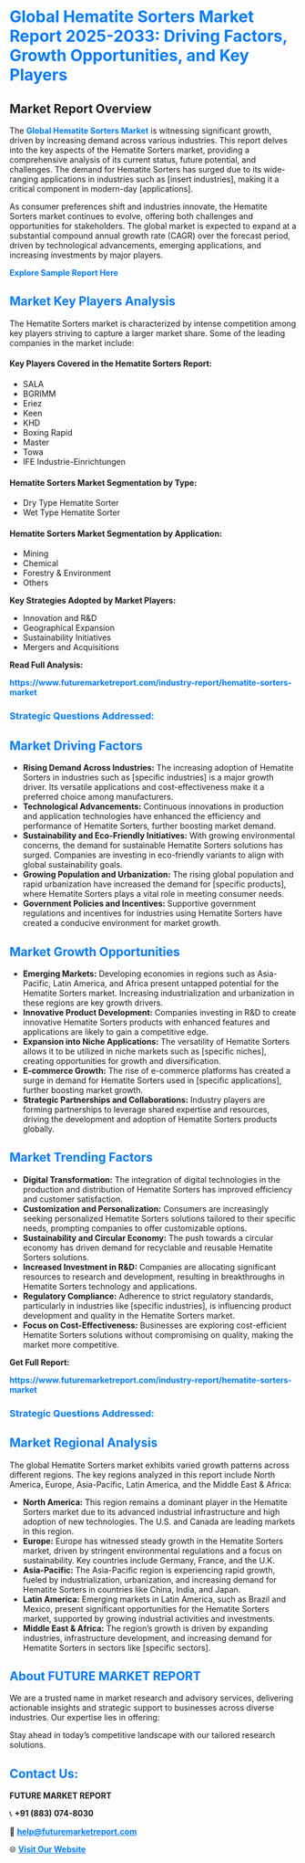 <h1 style="color: #007BFF;">Global Hematite Sorters Market Report 2025-2033: Driving Factors, Growth Opportunities, and Key Players</h1>

<section id="overview">
<h2>Market Report Overview</h2>
<p>The <a href="https://www.futuremarketreport.com/industry-report/hematite-sorters-market" style="color: #007BFF; text-decoration: none;"><strong>Global Hematite Sorters Market</strong></a> is witnessing significant growth, driven by increasing demand across various industries. This report delves into the key aspects of the Hematite Sorters market, providing a comprehensive analysis of its current status, future potential, and challenges. The demand for Hematite Sorters has surged due to its wide-ranging applications in industries such as [insert industries], making it a critical component in modern-day [applications].</p>
<p>As consumer preferences shift and industries innovate, the Hematite Sorters market continues to evolve, offering both challenges and opportunities for stakeholders. The global market is expected to expand at a substantial compound annual growth rate (CAGR) over the forecast period, driven by technological advancements, emerging applications, and increasing investments by major players.</p>
</section>

<section id="overview">
<p><a href="https://www.futuremarketreport.com/request-sample/reportId=90064" style="color: #007BFF; text-decoration: none;"><strong>Explore Sample Report Here</strong></a></p>
</section>

<section id="key-players">
<h2 style="color: #007BFF;">Market Key Players Analysis</h2>
<p>The Hematite Sorters market is characterized by intense competition among key players striving to capture a larger market share. Some of the leading companies in the market include:</p>
<h4>Key Players Covered in the Hematite Sorters Report:</h4>
<ul><li>SALA</li><li>BGRIMM</li><li>Eriez</li><li>Keen</li><li>KHD</li><li>Boxing Rapid</li><li>Master</li><li>Towa</li><li>IFE Industrie-Einrichtungen</li></ul>
<h4>Hematite Sorters Market Segmentation by Type:</h4>
<ul><li>Dry Type Hematite Sorter</li><li>Wet Type Hematite Sorter</li></ul>

<h4>Hematite Sorters Market Segmentation by Application:</h4>
<ul><li>Mining</li><li>Chemical</li><li>Forestry &amp; Environment</li><li>Others</li></ul>
<p><strong>Key Strategies Adopted by Market Players:</strong></p>
<ul>
<li>Innovation and R&D</li>
<li>Geographical Expansion</li>
<li>Sustainability Initiatives</li>
<li>Mergers and Acquisitions</li>
</ul>
</section>

<section>
<p><strong>Read Full Analysis: </strong></p><a href="https://www.futuremarketreport.com/industry-report/hematite-sorters-market" style="color: #007BFF; text-decoration: none;"><strong>https://www.futuremarketreport.com/industry-report/hematite-sorters-market</strong></a>
<h3 style="color: #007BFF;">Strategic Questions Addressed:</h3>
</section>

<section id="driving-factors">
<h2 style="color: #007BFF;">Market Driving Factors</h2>
<ul>
<li><strong>Rising Demand Across Industries:</strong> The increasing adoption of Hematite Sorters in industries such as [specific industries] is a major growth driver. Its versatile applications and cost-effectiveness make it a preferred choice among manufacturers.</li>
<li><strong>Technological Advancements:</strong> Continuous innovations in production and application technologies have enhanced the efficiency and performance of Hematite Sorters, further boosting market demand.</li>
<li><strong>Sustainability and Eco-Friendly Initiatives:</strong> With growing environmental concerns, the demand for sustainable Hematite Sorters solutions has surged. Companies are investing in eco-friendly variants to align with global sustainability goals.</li>
<li><strong>Growing Population and Urbanization:</strong> The rising global population and rapid urbanization have increased the demand for [specific products], where Hematite Sorters plays a vital role in meeting consumer needs.</li>
<li><strong>Government Policies and Incentives:</strong> Supportive government regulations and incentives for industries using Hematite Sorters have created a conducive environment for market growth.</li>
</ul>
</section>

<section id="growth-opportunities">
<h2 style="color: #007BFF;">Market Growth Opportunities</h2>
<ul>
<li><strong>Emerging Markets:</strong> Developing economies in regions such as Asia-Pacific, Latin America, and Africa present untapped potential for the Hematite Sorters market. Increasing industrialization and urbanization in these regions are key growth drivers.</li>
<li><strong>Innovative Product Development:</strong> Companies investing in R&D to create innovative Hematite Sorters products with enhanced features and applications are likely to gain a competitive edge.</li>
<li><strong>Expansion into Niche Applications:</strong> The versatility of Hematite Sorters allows it to be utilized in niche markets such as [specific niches], creating opportunities for growth and diversification.</li>
<li><strong>E-commerce Growth:</strong> The rise of e-commerce platforms has created a surge in demand for Hematite Sorters used in [specific applications], further boosting market growth.</li>
<li><strong>Strategic Partnerships and Collaborations:</strong> Industry players are forming partnerships to leverage shared expertise and resources, driving the development and adoption of Hematite Sorters products globally.</li>
</ul>
</section>

<section id="trending-factors">
<h2 style="color: #007BFF;">Market Trending Factors</h2>
<ul>
<li><strong>Digital Transformation:</strong> The integration of digital technologies in the production and distribution of Hematite Sorters has improved efficiency and customer satisfaction.</li>
<li><strong>Customization and Personalization:</strong> Consumers are increasingly seeking personalized Hematite Sorters solutions tailored to their specific needs, prompting companies to offer customizable options.</li>
<li><strong>Sustainability and Circular Economy:</strong> The push towards a circular economy has driven demand for recyclable and reusable Hematite Sorters solutions.</li>
<li><strong>Increased Investment in R&D:</strong> Companies are allocating significant resources to research and development, resulting in breakthroughs in Hematite Sorters technology and applications.</li>
<li><strong>Regulatory Compliance:</strong> Adherence to strict regulatory standards, particularly in industries like [specific industries], is influencing product development and quality in the Hematite Sorters market.</li>
<li><strong>Focus on Cost-Effectiveness:</strong> Businesses are exploring cost-efficient Hematite Sorters solutions without compromising on quality, making the market more competitive.</li>
</ul>
</section>

<section>
<p><strong>Get Full Report: </strong></p><a href="https://www.futuremarketreport.com/industry-report/hematite-sorters-market" style="color: #007BFF; text-decoration: none;"><strong>https://www.futuremarketreport.com/industry-report/hematite-sorters-market</strong></a>
<h3 style="color: #007BFF;">Strategic Questions Addressed:</h3>
</section>


<section id="regional-analysis">
<h2 style="color: #007BFF;">Market Regional Analysis</h2>
<p>The global Hematite Sorters market exhibits varied growth patterns across different regions. The key regions analyzed in this report include North America, Europe, Asia-Pacific, Latin America, and the Middle East & Africa:</p>
<ul>
<li><strong>North America:</strong> This region remains a dominant player in the Hematite Sorters market due to its advanced industrial infrastructure and high adoption of new technologies. The U.S. and Canada are leading markets in this region.</li>
<li><strong>Europe:</strong> Europe has witnessed steady growth in the Hematite Sorters market, driven by stringent environmental regulations and a focus on sustainability. Key countries include Germany, France, and the U.K.</li>
<li><strong>Asia-Pacific:</strong> The Asia-Pacific region is experiencing rapid growth, fueled by industrialization, urbanization, and increasing demand for Hematite Sorters in countries like China, India, and Japan.</li>
<li><strong>Latin America:</strong> Emerging markets in Latin America, such as Brazil and Mexico, present significant opportunities for the Hematite Sorters market, supported by growing industrial activities and investments.</li>
<li><strong>Middle East & Africa:</strong> The region’s growth is driven by expanding industries, infrastructure development, and increasing demand for Hematite Sorters in sectors like [specific sectors].</li>
</ul>
</section>

<footer>
<h2 style="color: #007BFF;">About FUTURE MARKET REPORT</h2>
<p>We are a trusted name in market research and advisory services, delivering actionable insights and strategic support to businesses across diverse industries. Our expertise lies in offering:</p>

<p>Stay ahead in today’s competitive landscape with our tailored research solutions.</p>

<h2 style="color: #007BFF;">Contact Us:</h2>
<p><strong>FUTURE MARKET REPORT</strong></p>
<p>📞 <strong>+91 (883) 074-8030</strong></p>
<p>📧 <strong><a href="mailto:help@futuremarketreport.com" style="color: #007BFF;">help@futuremarketreport.com</a></strong></p>
<p>🌐 <strong><a href="https://www.futuremarketreport.com/" style="color: #007BFF;">Visit Our Website</a></strong></p>
</footer>